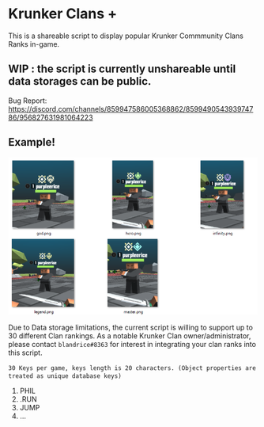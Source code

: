 
# Krunker Clans +

This is a shareable script to display  popular Krunker Commmunity Clans Ranks in-game. 
## WIP : the script is currently unshareable until data storages can be public.

Bug Report: https://discord.com/channels/859947586005368862/859949054393974786/956827631981064223


## Example!

![example clans](example.png)

Due to Data storage limitations, the current script is willing to support up to 30 different Clan rankings. As a notable Krunker Clan owner/administrator, please contact  `blandrice#8363` for interest in integrating your clan ranks into this script.

```
30 Keys per game, keys length is 20 characters. (Object properties are treated as unique database keys)
```
1. PHIL
2. .RUN
3. JUMP
4. ...



